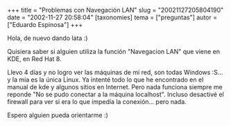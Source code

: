 +++
title = "Problemas con Navegación LAN"
slug = "20021127205804190"
date = "2002-11-27 20:58:04"
[taxonomies]
tema = ["preguntas"]
autor = ["Eduardo Espinosa"]
+++

Hola, de nuevo dando lata :)

Quisiera saber si alguien utiliza la función &quot;Navegacion LAN&quot;
que viene en KDE, en Red Hat 8.

Llevo 4 días y no logro ver las máquinas de mi red, son todas Windows
:S… y la mía es la única Linux. Ya intenté todo lo que he encontrado en
el manual de kde y algunos sitios en Internet. Pero nada funciona
siempre me reponde &quot;No se pudo conectar a la máquina
localhost&quot;. Incluso desactivé el firewall para ver si era lo que
impedía la conexión… pero nada.

Espero alguien pueda orientarme :)

